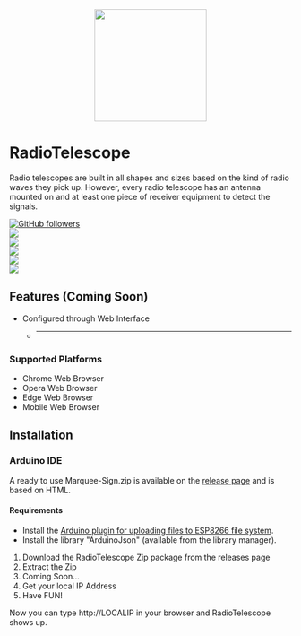 <div align="center">
	<a href="https://github.com/Furkanprlk/RadioTelescope">
		<img src="./RadioTelescope/data/netracker.ico" width="200" height="200">
	</a>
</div>

# RadioTelescope
Radio telescopes are built in all shapes and sizes based on the kind of radio waves they pick up. However, every radio telescope has an antenna mounted on and at least one piece of receiver equipment to detect the signals.


[![GitHub followers](https://img.shields.io/github/followers/Furkanprlk?style=social)](https://github.com/Furkanprlk) <br>
![](https://img.shields.io/github/forks/Furkanprlk/RadioTelescope.svg)<br>
![](https://img.shields.io/github/stars/Furkanprlk/RadioTelescope.svg)<br>
![](https://img.shields.io/github/tag/Furkanprlk/RadioTelescope.svg)<br>
![](https://img.shields.io/github/release/Furkanprlk/RadioTelescope.svg)<br>
![](https://img.shields.io/github/issues/Furkanprlk/RadioTelescope.svg)<br>


## Features (Coming Soon)
* Configured through Web Interface
    * --------

### Supported Platforms
* Chrome Web Browser
* Opera Web Browser
* Edge Web Browser
* Mobile Web Browser



## Installation

### Arduino IDE
A ready to use Marquee-Sign.zip is available on the [release page](https://github.com/Furkanprlk/Marquee-Sign/) and is based on HTML.

#### Requirements
* Install the [Arduino plugin for uploading files to ESP8266 file system](https://github.com/esp8266/arduino-esp8266fs-plugin).
* Install the library "ArduinoJson" (available from the library manager).



1. Download the RadioTelescope Zip package from the releases page
2. Extract the Zip
3. Coming Soon...
6. Get your local IP Address
7. Have FUN!

Now you can type http://LOCALIP in your browser and RadioTelescope shows up.
